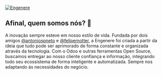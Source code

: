[![Engenere](https://storage.googleapis.com/eng-imagens/Engenere-Logo2.webp)](#)
## Afinal, quem somos nós? 🚀
A inovação sempre esteve em nosso estilo de vida. Fundada por dois amigos [@antoniospneto](https://github.com/antoniospneto) e [@felipemotter](https://github.com/felipemotter), a Engenere foi criada a partir da ideia que tudo pode ser aprimorado de forma constante e organizada através da tecnologia. Com o Odoo e outras ferramentas Open Source, buscamos entregar ao nosso cliente confiança e informação, integrando todo seu ecossistema de forma inteligente e automatizada. Sempre nos adaptando às necessidades do negócio.
